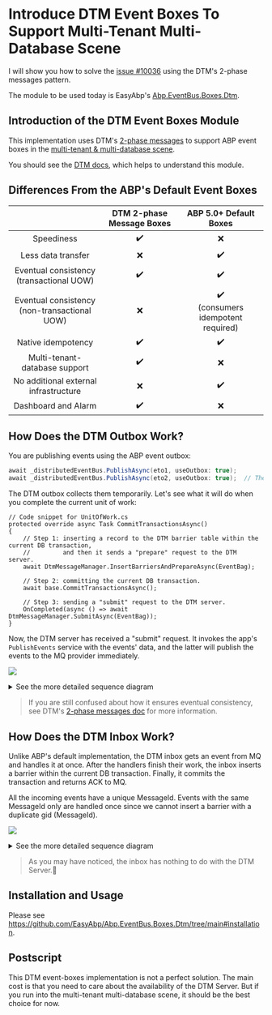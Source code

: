 # Introduce DTM Event Boxes To Support Multi-Tenant Multi-Database Scene

I will show you how to solve the [issue #10036](https://github.com/abpframework/abp/issues/10036) using the DTM's 2-phase messages pattern.

The module to be used today is EasyAbp's [Abp.EventBus.Boxes.Dtm](https://github.com/EasyAbp/Abp.EventBus.Boxes.Dtm).

## Introduction of the DTM Event Boxes Module

This implementation uses DTM's [2-phase messages](https://en.dtm.pub/practice/msg.html) to support ABP event boxes in the [multi-tenant & multi-database scene](https://github.com/abpframework/abp/issues/10036).

You should see the [DTM docs](https://en.dtm.pub/guide/start.html), which helps to understand this module.

## Differences From the ABP's Default Event Boxes

|                                                 | DTM 2-phase Message Boxes | ABP 5.0+ Default Boxes                                |
| :---------------------------------------------: | :-----------------------: | :---------------------------------------------------: |
| Speediness                                      | :heavy_check_mark:        | :x:                                                   |
| Less data transfer                              | :x:                       | :heavy_check_mark:                                    |
| Eventual consistency<br>(transactional UOW)     | :heavy_check_mark:        | :heavy_check_mark:                                    |
| Eventual consistency<br>(non-transactional UOW) | :x:                       | :heavy_check_mark:<br>(consumers idempotent required) |
| Native idempotency                              | :heavy_check_mark:        | :heavy_check_mark:                                    |
| Multi-tenant-database support                   | :heavy_check_mark:        | :x:                                                   |
| No additional external infrastructure           | :x:                       | :heavy_check_mark:                                    |
| Dashboard and Alarm                             | :heavy_check_mark:        | :x:                                                   |

## How Does the DTM Outbox Work?

You are publishing events using the ABP event outbox:
```csharp
await _distributedEventBus.PublishAsync(eto1, useOutbox: true);
await _distributedEventBus.PublishAsync(eto2, useOutbox: true);  // The useOutbox is true by default.
```
The DTM outbox collects them temporarily. Let's see what it will do when you complete the current unit of work:
```CSharp
// Code snippet for UnitOfWork.cs
protected override async Task CommitTransactionsAsync()
{
    // Step 1: inserting a record to the DTM barrier table within the current DB transaction,
    //         and then it sends a "prepare" request to the DTM server.
    await DtmMessageManager.InsertBarriersAndPrepareAsync(EventBag);

    // Step 2: committing the current DB transaction.
    await base.CommitTransactionsAsync();

    // Step 3: sending a "submit" request to the DTM server.
    OnCompleted(async () => await DtmMessageManager.SubmitAsync(EventBag));
}
```
Now, the DTM server has received a "submit" request. It invokes the app's `PublishEvents` service with the events' data, and the latter will publish the events to the MQ provider immediately.

[![](https://mermaid.ink/img/pako:eNqFk89uwjAMxl_FyhleoIdJaOzAAW2I7daL27gQLX-6ONmGEO--tCmjQLX11MQ_f_ni2EdRO0miEEwfkWxNS4U7j6a0kL6ggiZYvq7hOYbKfeddjMHZaCryef3G5OcPD4u2LeBROyZAC4o5Uo6nQAovMWCFTInZo91RJoADhmvu97QCFlLCqsPeWpkwmYSHjW2XloUk0CfZwFnkkn515somkwGwj1fovTq7v05Iiy35T_JFH2g9tejpQubg_MbnCJUTqn1l7pm7ujhjVICwJwgeLWMdlLOD3kDNfwudYY51TSRvJEfWprk_L82xSin_3XkFX0praJRVvO9NZ7_37zCuQNaesp2orpGK_L5Q9400YXtwM2i-xEp35-cWANf0TjrOEDPurlprvbkkdNiQpIwhqVI_6UOm15v5rf604XHlFv3tQTpLE2bH5Br9OyBnTeYmajEThrxBJdMkHrv0UiSDhkpRpF9JDUYdSlHaU0JjPwxPUgXnRdGgZpqJbii3B1uLIvhIZ2iY5oE6_QBrrEwD)](https://mermaid-js.github.io/mermaid-live-editor/edit#pako:eNqFk89uwjAMxl_FyhleoIdJaOzAAW2I7daL27gQLX-6ONmGEO--tCmjQLX11MQ_f_ni2EdRO0miEEwfkWxNS4U7j6a0kL6ggiZYvq7hOYbKfeddjMHZaCryef3G5OcPD4u2LeBROyZAC4o5Uo6nQAovMWCFTInZo91RJoADhmvu97QCFlLCqsPeWpkwmYSHjW2XloUk0CfZwFnkkn515somkwGwj1fovTq7v05Iiy35T_JFH2g9tejpQubg_MbnCJUTqn1l7pm7ujhjVICwJwgeLWMdlLOD3kDNfwudYY51TSRvJEfWprk_L82xSin_3XkFX0praJRVvO9NZ7_37zCuQNaesp2orpGK_L5Q9400YXtwM2i-xEp35-cWANf0TjrOEDPurlprvbkkdNiQpIwhqVI_6UOm15v5rf604XHlFv3tQTpLE2bH5Br9OyBnTeYmajEThrxBJdMkHrv0UiSDhkpRpF9JDUYdSlHaU0JjPwxPUgXnRdGgZpqJbii3B1uLIvhIZ2iY5oE6_QBrrEwD)

<details>
<summary>See the more detailed sequence diagram</summary>

[![](https://mermaid.ink/img/pako:eNqtVclu20AM_RVCpwSwfY9QOHDrtDVQow2SIBdfKA1tDzKLOktcI8i_l6Ml8gqkQX2yxEfy8T3O6CUrraAszzz9jmRKmkpcOdQLA_wLMiiC6f0cfsZQ2D8whMc1BpBLCGsOfIbg0Hgsg7QGSqu1DEGaFUgPXtnNdVMGY7Am6oJc8_zgyQ3H40lV5fBFWU-AhlN8pCbOAQ5PMWCBnhizRrOiBgE-YNjHvdHLYSIEzBLsoRIME1y4fXGX0ppCAuiZTPBNkT59r-fMMMkAWMcLdE527PcT-OGO3DO5vA5Ujip01COb4PCA5w5UnKhaK3OMOdKlFry2YseHo977LB-RU5bW8WjKslVBahqNRieyahbfaTsApgBbG2FNjq5hBhs03NaCPCHSp8KNLzYyrGteHjXBt9kU0NfPi2xXpQxcWjsfwLMhl-22qLDDI63SEn3o1D-lw5tXLYV6vL5En9ilDLvp2kwfy5JIdDp3PQ6UOw8-qnu_cywumHwFV5ft-YCvk9mPm2mSSfA6s4oiVkqWvJ6wkmIAzirFO1pg-bTT4ZydM5aORnCfjqUm7nq4Do2AkkumliyMD1IptsCW5D0f1hHM0T0lg1Lnvi0pPpg8zSkH_mngM-r-Vwc_JOp5jxvBPiJ_onDowKmNOTpov2KhpF-3dxPY9oplnGafcEWH6s1v-6QEbROl1iQkD662fcb8dnjY5307P2kmENbQO9ToFqmu7f0yqnaVDHfJBpkmp1EK_ty8pMAiY96ar4Gc_wpaYlRhkS3MK0NjfYHfCBmsy_Il8jIOsvQhuduaMsuDi9SB2k9Wi3r9C14gN5U)](https://mermaid-js.github.io/mermaid-live-editor/edit#pako:eNqtVclu20AM_RVCpwSwfY9QOHDrtDVQow2SIBdfKA1tDzKLOktcI8i_l6Ml8gqkQX2yxEfy8T3O6CUrraAszzz9jmRKmkpcOdQLA_wLMiiC6f0cfsZQ2D8whMc1BpBLCGsOfIbg0Hgsg7QGSqu1DEGaFUgPXtnNdVMGY7Am6oJc8_zgyQ3H40lV5fBFWU-AhlN8pCbOAQ5PMWCBnhizRrOiBgE-YNjHvdHLYSIEzBLsoRIME1y4fXGX0ppCAuiZTPBNkT59r-fMMMkAWMcLdE527PcT-OGO3DO5vA5Ujip01COb4PCA5w5UnKhaK3OMOdKlFry2YseHo977LB-RU5bW8WjKslVBahqNRieyahbfaTsApgBbG2FNjq5hBhs03NaCPCHSp8KNLzYyrGteHjXBt9kU0NfPi2xXpQxcWjsfwLMhl-22qLDDI63SEn3o1D-lw5tXLYV6vL5En9ilDLvp2kwfy5JIdDp3PQ6UOw8-qnu_cywumHwFV5ft-YCvk9mPm2mSSfA6s4oiVkqWvJ6wkmIAzirFO1pg-bTT4ZydM5aORnCfjqUm7nq4Do2AkkumliyMD1IptsCW5D0f1hHM0T0lg1Lnvi0pPpg8zSkH_mngM-r-Vwc_JOp5jxvBPiJ_onDowKmNOTpov2KhpF-3dxPY9oplnGafcEWH6s1v-6QEbROl1iQkD662fcb8dnjY5307P2kmENbQO9ToFqmu7f0yqnaVDHfJBpkmp1EK_ty8pMAiY96ar4Gc_wpaYlRhkS3MK0NjfYHfCBmsy_Il8jIOsvQhuduaMsuDi9SB2k9Wi3r9C14gN5U)

[![](https://mermaid.ink/img/pako:eNp1VMtu2zAQ_JUFTy1g6wOEwoFbp62ABjk4QS66rMW1TUQkVXKV1Ajy711Sit_RSdTODmdnSL2pxmtSpYr0tyfX0MLgJqCtHcjDhluCxcMd3Pe88v9gCk9bZDBr4K0UvgMHdBEbNt5B4601zKRhjaYlfTOQYM_e9XZFYVg_RgrT2WzedSX8aH0kQAcmxp6GuhSkvEDGFUYSzBbdhgYEREY-xe3FlTDXGqoEe-w0Jh3oxg_L1DYQaaAXchwHkkP7yZ6VE5EMmOsrDMF8qD9tkMWSwguFMhe6QB0GOiCH4vRM5xFUX2HNzlxiLnzJducgjlIY-UbUdG_0AP45r_7cLiYQfCsByWTN84FcsCmbEu47CpgjHYK8mOd08icU5rUPYlfr3UZOjaWiKK50ZSm_aTcBGQt2voctBbqBCl7RySgezBXjv63C7Mur4W2eNaIl-FUtAGNe1-rYeQUhHeTIECXkr9ed26c7bpDFH4R-YuHYFfumIdLHqZz5cR34qX2VSKUCHtLFsiRBnkcqR38MIjkhUiObtpWRfUMxGrcp4A7DczIk5ZpCVRNlKVg0Wq72WxJQK2G1YlApr5rW2Ldcq9q9C7TP1-VWG_ZBlWtsI01UurbLnWtUyaGnD9D4exhR7_8BefBo_w)](https://mermaid-js.github.io/mermaid-live-editor/edit#pako:eNp1VMtu2zAQ_JUFTy1g6wOEwoFbp62ABjk4QS66rMW1TUQkVXKV1Ajy711Sit_RSdTODmdnSL2pxmtSpYr0tyfX0MLgJqCtHcjDhluCxcMd3Pe88v9gCk9bZDBr4K0UvgMHdBEbNt5B4601zKRhjaYlfTOQYM_e9XZFYVg_RgrT2WzedSX8aH0kQAcmxp6GuhSkvEDGFUYSzBbdhgYEREY-xe3FlTDXGqoEe-w0Jh3oxg_L1DYQaaAXchwHkkP7yZ6VE5EMmOsrDMF8qD9tkMWSwguFMhe6QB0GOiCH4vRM5xFUX2HNzlxiLnzJducgjlIY-UbUdG_0AP45r_7cLiYQfCsByWTN84FcsCmbEu47CpgjHYK8mOd08icU5rUPYlfr3UZOjaWiKK50ZSm_aTcBGQt2voctBbqBCl7RySgezBXjv63C7Mur4W2eNaIl-FUtAGNe1-rYeQUhHeTIECXkr9ed26c7bpDFH4R-YuHYFfumIdLHqZz5cR34qX2VSKUCHtLFsiRBnkcqR38MIjkhUiObtpWRfUMxGrcp4A7DczIk5ZpCVRNlKVg0Wq72WxJQK2G1YlApr5rW2Ldcq9q9C7TP1-VWG_ZBlWtsI01UurbLnWtUyaGnD9D4exhR7_8BefBo_w)
   
</details>

> If you are still confused about how it ensures eventual consistency, see DTM's [2-phase messages doc](https://en.dtm.pub/practice/msg.html) for more information.

## How Does the DTM Inbox Work?

Unlike ABP's default implementation, the DTM inbox gets an event from MQ and handles it at once. After the handlers finish their work, the inbox inserts a barrier within the current DB transaction. Finally, it commits the transaction and returns ACK to MQ.

All the incoming events have a unique MessageId. Events with the same MessageId only are handled once since we cannot insert a barrier with a duplicate gid (MessageId).

[![](https://mermaid.ink/img/pako:eNp9UstuwjAQ_JWVz_ADUUtFAakI5YDaYy6beAmW4jW115QK8e91HgWh0vhke2dmZ0d7VpXTpDIV6DMSV7Q0WHu0BUM6YqQhWH7ksObSnfpPjOI42pJ8_86309nsislgSY05kgdkoCOxPJV-9mVkDwiRTeoCOYWANa11L3DltjooWGKgDFYnEyRxSvTeJLlOojYanm_8l0FgIE3vjbwOTHYCOxf5Qbv54XAzLHvqHfe4VLsz9IasUxpXVBpQQ8AjQbVHrin8NdPJL_pqB9U36Xuvg3iIVUWkaTSZNQfybTRteSye0XQe2HrcbuGsNdLNLR45YCXG8bh2T_l3moTOtxnMFxs1UZa8RaPTDp5bXKFSJ0uFytJV0w5jI4Uq-JKg8aBRaKWNOK-yHTaBJqrdx_dvrlQmPtIvaNjjAXX5AUn_9To)](https://mermaid-js.github.io/mermaid-live-editor/edit#pako:eNp9UstuwjAQ_JWVz_ADUUtFAakI5YDaYy6beAmW4jW115QK8e91HgWh0vhke2dmZ0d7VpXTpDIV6DMSV7Q0WHu0BUM6YqQhWH7ksObSnfpPjOI42pJ8_86309nsislgSY05kgdkoCOxPJV-9mVkDwiRTeoCOYWANa11L3DltjooWGKgDFYnEyRxSvTeJLlOojYanm_8l0FgIE3vjbwOTHYCOxf5Qbv54XAzLHvqHfe4VLsz9IasUxpXVBpQQ8AjQbVHrin8NdPJL_pqB9U36Xuvg3iIVUWkaTSZNQfybTRteSye0XQe2HrcbuGsNdLNLR45YCXG8bh2T_l3moTOtxnMFxs1UZa8RaPTDp5bXKFSJ0uFytJV0w5jI4Uq-JKg8aBRaKWNOK-yHTaBJqrdx_dvrlQmPtIvaNjjAXX5AUn_9To)


<details>
<summary>See the more detailed sequence diagram</summary>

[![](https://mermaid.ink/img/pako:eNqNlMFO6zAQRX_F8hp-IOIVQcsTFSoSgmU2E3uaWjjjYo9LEeLfceKQtFBaskriM3du5tp5l8pplIUM-BKRFM4M1B6akkS62LBFMXtaiDlVbptfQmRHsanQ5-fFw_lkMjCFmKE1G_QCSOAGiS8qP3k1vBIgIpnURSwwBKhxrrPAUNvqAEMFAQtxszWBU00F3psk10nURot_Y_1l78hyxsNAfwMz1zXrG5zvm77u65Yu0i49WEv44qEQV9O7vIpf2AlBcrwruvutV-v1OC1eYR5X5tLa3jRugXSKYqDSdLUIsEGhVkA1hp9mOvlpXu1QPUrve-3FQ1QKUePRWOYU0Le5tMvHshmjmWFQ3lSGasG45ZNZ_Adjs6SOa2sUMLbih1LZdeadtcmReu6mxB4ogGLj6GTDp5HtVFB3Oke2wf2f98GBAA7bn7qmMXzY-2_aueTX3MY9K89kg74Bo9NRf2-5UqZODZaySLcalxAtl7Kkj4TGtU4zv9GGnZfFEmzAM9ke-8c3UrJgH_EL6n8XPfXxCdjtY4c)](https://mermaid-js.github.io/mermaid-live-editor/edit#pako:eNqNlMFO6zAQRX_F8hp-IOIVQcsTFSoSgmU2E3uaWjjjYo9LEeLfceKQtFBaskriM3du5tp5l8pplIUM-BKRFM4M1B6akkS62LBFMXtaiDlVbptfQmRHsanQ5-fFw_lkMjCFmKE1G_QCSOAGiS8qP3k1vBIgIpnURSwwBKhxrrPAUNvqAEMFAQtxszWBU00F3psk10nURot_Y_1l78hyxsNAfwMz1zXrG5zvm77u65Yu0i49WEv44qEQV9O7vIpf2AlBcrwruvutV-v1OC1eYR5X5tLa3jRugXSKYqDSdLUIsEGhVkA1hp9mOvlpXu1QPUrve-3FQ1QKUePRWOYU0Le5tMvHshmjmWFQ3lSGasG45ZNZ_Adjs6SOa2sUMLbih1LZdeadtcmReu6mxB4ogGLj6GTDp5HtVFB3Oke2wf2f98GBAA7bn7qmMXzY-2_aueTX3MY9K89kg74Bo9NRf2-5UqZODZaySLcalxAtl7Kkj4TGtU4zv9GGnZfFEmzAM9ke-8c3UrJgH_EL6n8XPfXxCdjtY4c)

</details>

> As you may have noticed, the inbox has nothing to do with the DTM Server.🤭

## Installation and Usage

Please see https://github.com/EasyAbp/Abp.EventBus.Boxes.Dtm/tree/main#installation.

## Postscript

This DTM event-boxes implementation is not a perfect solution. The main cost is that you need to care about the availability of the DTM Server. But if you run into the multi-tenant multi-database scene, it should be the best choice for now.